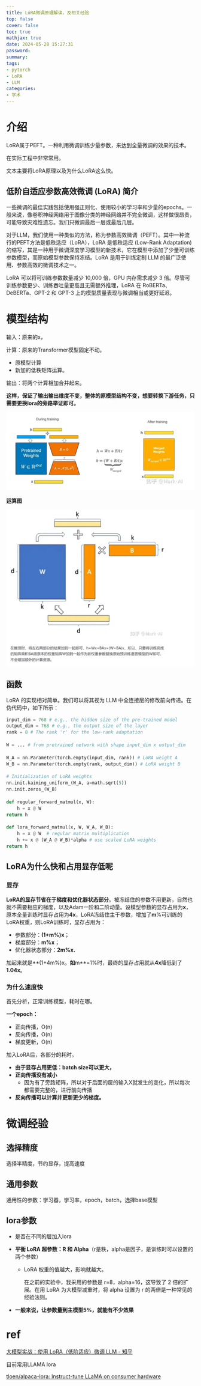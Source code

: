 ```yaml
---
title: LoRA微调原理解读，及相关经验
top: false
cover: false
toc: true
mathjax: true
date: 2024-05-28 15:27:31
password:
summary:
tags:
- pytorch
- LoRA
- LLM
categories:
- 学术
---
```



# 介绍

LoRA属于PEFT。一种利用微调训练少量参数，来达到全量微调的效果的技术。

在实际工程中非常常用。

文本主要将LoRA原理以及为什么LoRA这么快。



## **低阶自适应参数高效微调 (LoRA) 简介**

一些微调的最佳实践包括使用强正则化、使用较小的学习率和少量的epochs。一般来说，像卷积神经网络用于图像分类的神经网络并不完全微调，这样做很昂贵，可能导致灾难性遗忘。我们只微调最后一层或最后几层。

对于LLM，我们使用一种类似的方法，称为参数高效微调（PEFT）。其中一种流行的PEFT方法是低秩适应（LoRA），LoRA 是低秩适应 (Low-Rank Adaptation) 的缩写，其是一种用于微调深度学习模型的新技术，它在模型中添加了少量可训练参数模型，而原始模型参数保持冻结。LoRA 是用于训练定制 LLM 的最广泛使用、参数高效的微调技术之一。

LoRA 可以将可训练参数数量减少 10,000 倍，GPU 内存需求减少 3 倍。尽管可训练参数更少、训练吞吐量更高且无需额外推理，LoRA 在 RoBERTa、DeBERTa、GPT-2 和 GPT-3 上的模型质量表现与微调相当或更好延迟。



# 模型结构

输入：原来的x，

计算：原来的Transformer模型固定不动。

- 原模型计算
- 新加的低秩矩阵运算。

输出：将两个计算相加合并起来。



**这样，保证了输出输出维度不变，整体的原模型结构不变，想要转换下游任务，只需要更换lora的旁路举证即可。**

![1](https://raw.githubusercontent.com/kengerlwl/kengerlwl.github.io/refs/heads/master/image/2334a36e26dc4a650f990ba36b6135d4/9a44b99c0b54b9d84cab5cd93c5ecf1a.png)



**运算图**

![refs/heads/master/image-20240528163601110](https://raw.githubusercontent.com/kengerlwl/kengerlwl.github.io/refs/heads/master/image/2334a36e26dc4a650f990ba36b6135d4/3247ebac413cbc584577a25b76210f9f.png)



## 函数

LoRA 的实现相对简单。我们可以将其视为 LLM 中全连接层的修改前向传递。在伪代码中，如下所示：

```python
input_dim = 768 # e.g., the hidden size of the pre-trained model
output_dim = 768 # e.g., the output size of the layer
rank = 8 # The rank 'r' for the low-rank adaptation

W = ... # from pretrained network with shape input_dim x output_dim

W_A = nn.Parameter(torch.empty(input_dim, rank)) # LoRA weight A
W_B = nn.Parameter(torch.empty(rank, output_dim)) # LoRA weight B

# Initialization of LoRA weights
nn.init.kaiming_uniform_(W_A, a=math.sqrt(5))
nn.init.zeros_(W_B)

def regular_forward_matmul(x, W):
    h = x @ W
return h

def lora_forward_matmul(x, W, W_A, W_B):
    h = x @ W  # regular matrix multiplication
    h += x @ (W_A @ W_B)*alpha # use scaled LoRA weights
return h
```





## LoRA为什么快和占用显存低呢

### 显存

**LoRA的显存节省在于梯度和优化器状态部分**。被冻结住的参数不用更新，自然也就不需要相应的梯度，以及Adam一阶和二阶动量。设模型参数的显存占用为**x**，原本全量训练时显存占用为**4x**，LoRA冻结住主干参数，增加了**m**%可训练的LoRA权重，则LoRA训练时，显存占用为：

- 参数部分：**(1+m%)x**；
- 梯度部分：**m%x**；
- 优化器状态部分：**2m%x.**

加起来就是**(1+4m%)x。**如**m**=1%时，最终的显存占用就从**4x**降低到了**1.04x**。



### 为什么速度快

首先分析，正常训练模型，耗时在哪。

**一个epoch：**

- 正向传播，O(n)
- 反向传播，O(n)
- 梯度更新，O(n)

加入LoRA后，各部分的耗时。

- **由于显存占用更低：batch size可以更大，**
- **正向传播没有减小**
  - 因为有了旁路矩阵，所以对于后面的层的输入X就发生的变化，所以每次都需要完整的，进行前向传播
- **反向传播可以计算并更新更少的梯度。**





# 微调经验



## 选择精度

选择半精度，节约显存，提高速度

## 通用参数

通用性的参数：学习器，学习率，epoch，batch，选择base模型

## lora参数

- 是否在不同的层加入lora

- **平衡 LoRA 超参数：R 和 Alpha**（r是秩，alpha是因子，是训练时可以设置的两个参数）

  - LoRA 权重的值越大，影响就越大。

    在之前的实验中，我采用的参数是 r=8，alpha=16，这导致了 2 倍的扩展。在用 LoRA 为大模型减重时，将 alpha 设置为 r 的两倍是一种常见的经验法则。

- **一般来说，让参数量到主模型5%，就能有不少效果**













# ref

[大模型实战：使用 LoRA（低阶适应）微调 LLM - 知乎](https://zhuanlan.zhihu.com/p/672999750)

目前常用LLAMA lora

[tloen/alpaca-lora: Instruct-tune LLaMA on consumer hardware](https://github.com/tloen/alpaca-lora)

